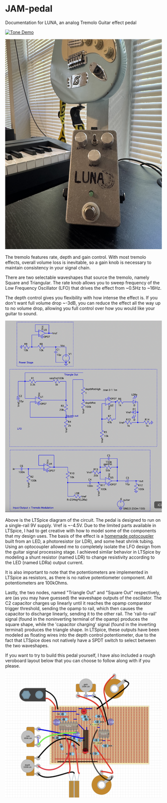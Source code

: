 # JAM-pedal
Documentation for LUNA, an analog Tremolo Guitar effect pedal

[![Tone Demo](https://i9.ytimg.com/vi/qtPof7qdtSU/mq2.jpg?sqp=CNz768YG-oaymwEoCMACELQB8quKqQMcGADwAQH4AbYIgAKAD4oCDAgAEAEYZSBUKEUwDw==&rs=AOn4CLAq-XQ49K9it0XZG0muGxCpT-5xiQ)](https://youtube.com/shorts/qtPof7qdtSU?feature=share)


![alt text](https://github.com/aryeh-bloom/JAM-pedal/blob/main/portrait.JPG "LUNA Tremolo Pedal")

The tremolo features rate, depth and gain control. With most tremolo effects, overall volume loss is inevitable, so a gain knob is necessary to maintain consistency in your signal chain.

There are two selectable waveshapes that source the tremolo, namely Square and Triangular. The rate knob allows you to sweep frequency of the Low Frequency Oscillator (LFO) that drives the effect from ~0.5Hz to ~16Hz.

The depth control gives you flexibility with how intense the effect is. If you don't want full volume drop ~-3dB, you can reduce the effect all the way up to no volume drop, allowing you full control over how you would like your guitar to sound.

![alt text](https://github.com/aryeh-bloom/JAM-pedal/blob/main/spice_schematic.png "LTSpice Circuit")

Above is the LTSpice diagram of the circuit. The pedal is designed to run on a single-rail 9V supply. Vref is ~-4.5V.
Due to the limited parts available in LTSpice, I had to get creative with how to model some of the components that my design uses. The basis of the effect is a <a href="https://sound-au.com/project200.htm" target="_blank">homemade optocoupler</a> built from an LED, a photoresistor (or LDR), and some heat shrink tubing. Using an optocoupler allowed me to completely isolate the LFO design from the guitar signal processing stage. I achieved similar behavior in LTSpice by modeling a shunt resistor (named LDR) to change resistivity according to the LED (named LDRa) output current.

It is also important to note that the potentiometers are implemented in LTSpice as resistors, as there is no native potentiometer component. All potentiometers are 100kOhms.

Lastly, the two nodes, named "Triangle Out" and "Square Out" respectively, are (as you may have guessed) the waveshape outputs of the oscillator. The C2 capacitor charges up linearly until it reaches the opamp comparator trigger threshold, sending the opamp to rail, which then causes the capacitor to discharge linearly, sending it to the other rail. The 'rail-to-rail' signal (found in the noninverting terminal of the opamp) produces the square shape, while the 'capacitor charging' signal (found in the inverting terminal) produces the triangle shape. 
In LTSpice, these outputs have been modeled as floating wires into the depth control potentiometer, due to the fact that LTSpice does not natively have a SPDT switch to select between the two waveshapes. 

If you want to try to build this pedal yourself, I have also included a rough veroboard layout below that you can choose to follow along with if you please. 

![alt text](https://github.com/aryeh-bloom/JAM-pedal/blob/main/vero_layout.png "Veroboard Layout")
